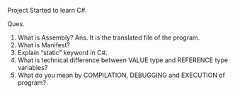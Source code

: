 Project Started to learn C#.

Ques.
1. What is Assembly? 
Ans. It is the translated file of the program.
2. What is Manifest?
3. Explain “static” keyword in C#.
4. What is technical difference between VALUE type and REFERENCE type variables?
5. What do you mean by COMPILATION, DEBUGGING and EXECUTION of program?
